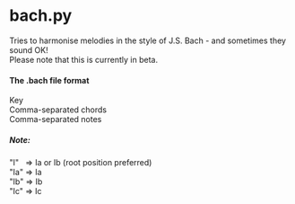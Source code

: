 # bach.py
Tries to harmonise melodies in the style of J.S. Bach - and sometimes they sound OK!\
Please note that this is currently in beta.
#### The .bach file format
Key\
Comma-separated chords\
Comma-separated notes

##### Note:
"I" &nbsp; => Ia or Ib (root position preferred)\
"Ia" => Ia\
"Ib" => Ib\
"Ic" => Ic
